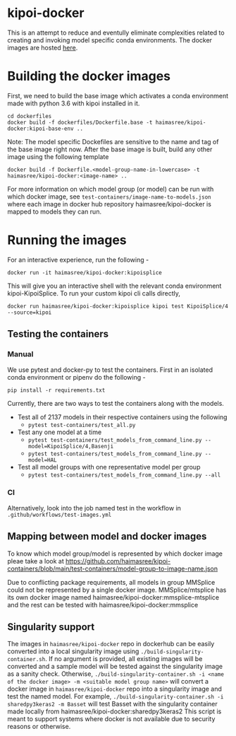 # kipoi-docker
This is an attempt to reduce  and eventully eliminate complexities related to creating and invoking model specific conda environments. The docker images are hosted 
[here](https://hub.docker.com/repository/docker/haimasree/kipoi-docker).

# Building the docker images

First, we need to build the base image which activates a conda environment made with python 3.6 with kipoi installed in it.
```
cd dockerfiles
docker build -f dockerfiles/Dockerfile.base -t haimasree/kipoi-docker:kipoi-base-env ..
```
Note: The model specific Dockefiles are sensitive to the name and tag of the base image right now. 
After the base image is built, build any other image using the following template
```
docker build -f Dockerfile.<model-group-name-in-lowercase> -t haimasree/kipoi-docker:<image-name> ..
```
For more information on which model group (or model) can be run with which docker image, see ```test-containers/image-name-to-models.json``` where each  image in docker hub repository haimasree/kipoi-docker is mapped to models they can run. 

# Running the images
For an interactive experience, run the following -
```
docker run -it haimasree/kipoi-docker:kipoisplice
```
This will give you an interactive shell with the relevant conda environment kipoi-KipoiSplice.
To run your custom kipoi cli calls directly,
```
docker run haimasree/kipoi-docker:kipoisplice kipoi test KipoiSplice/4 --source=kipoi
```

## Testing the containers

### Manual

We use pytest and docker-py to test the containers.
First in an isolated conda environment or pipenv do the following -
```
pip install -r requirements.txt
```

Currently, there are two ways to test the containers along with the models.
- Test all of 2137 models in their respective containers using the following
  - ```pytest test-containers/test_all.py ```
- Test any one model at a time
  - ```pytest test-containers/test_models_from_command_line.py --model=KipoiSplice/4,Basenji```
  - ```pytest test-containers/test_models_from_command_line.py --model=HAL```
- Test all model groups with one representative model per group
  - ```pytest test-containers/test_models_from_command_line.py --all```
  
 ### CI
 
 Alternatively, look into the job named test in the workflow in ```.github/workflows/test-images.yml```

## Mapping between model and docker images

To know which model group/model is represented by which docker image pleae take a look at https://github.com/haimasree/kipoi-containers/blob/main/test-containers/model-group-to-image-name.json

Due to conflicting package requirements, all models in group MMSplice could not be represented by a single docker image. MMSplice/mtsplice has its own docker image named haimasree/kipoi-docker:mmsplice-mtsplice and the rest can be tested with haimasree/kipoi-docker:mmsplice

## Singularity support

The images in ```haimasree/kipoi-docker``` repo in dockerhub can be easily converted into a local singularity image using ```./build-singularity-container.sh```. If no argument is provided, all existing images will be converted and a sample model will be tested against the singularity image as a sanity check. Otherwise, ```./build-singularity-container.sh -i <name of the docker image> -m <suitable model group name>``` will convert a docker image in ```haimasree/kipoi-docker``` repo into a singularity image and test the named model. For example,  ```./build-singularity-container.sh -i sharedpy3keras2 -m Basset``` will test Basset with the singularity container made locally from haimasree/kipoi-docker:sharedpy3keras2
This script is meant to support systems where docker is not available due to security reasons or otherwise.

